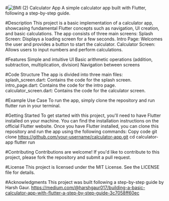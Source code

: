 #![BMI (2)](https://github.com/user-attachments/assets/33080bd5-8a26-4210-ab4d-3947e8da260c)
Calculator App
A simple calculator app built with Flutter, following a step-by-step guide.

#Description
This project is a basic implementation of a calculator app, showcasing fundamental Flutter concepts such as navigation, UI creation, and basic calculations. The app consists of three main screens:
Splash Screen: Displays a loading screen for a few seconds.
Intro Page: Welcomes the user and provides a button to start the calculator.
Calculator Screen: Allows users to input numbers and perform calculations.

#Features
Simple and intuitive UI
Basic arithmetic operations (addition, subtraction, multiplication, division)
Navigation between screens

#Code Structure
The app is divided into three main files:
splash_screen.dart: Contains the code for the splash screen.
intro_page.dart: Contains the code for the intro page.
calculator_screen.dart: Contains the code for the calculator screen.

#Example Use Case
To run the app, simply clone the repository and run flutter run in your terminal.

#Getting Started
To get started with this project, you'll need to have Flutter installed on your machine. You can find the installation instructions on the official Flutter website.
Once you have Flutter installed, you can clone this repository and run the app using the following commands:
Copy code
git clone https://github.com/your-username/calculator-app.git
cd calculator-app
flutter run

#Contributing
Contributions are welcome! If you'd like to contribute to this project, please fork the repository and submit a pull request.

#License
This project is licensed under the MIT License. See the LICENSE file for details.

#Acknowledgments
This project was built following a step-by-step guide by Harsh Gaur.
https://medium.com/@harshgaur017/building-a-basic-calculator-app-with-flutter-a-step-by-step-guide-3c7058ff60ec 

